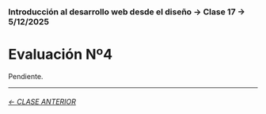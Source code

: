 ### Introducción al desarrollo web desde el diseño → Clase 17 → 5/12/2025

# Evaluación Nº4

Pendiente.

- - - - - - - 

###### [← CLASE ANTERIOR](https://github.com/profesorfaco/opr/tree/main/clase-16)
